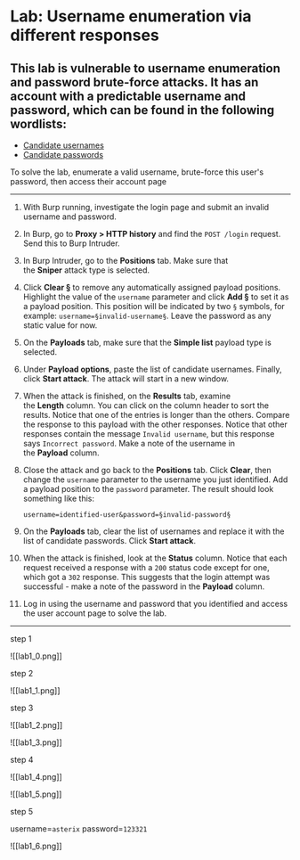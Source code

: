 # Lab: Username enumeration via different responses

## This lab is vulnerable to username enumeration and password brute-force attacks. It has an account with a predictable username and password, which can be found in the following wordlists:

- [Candidate usernames](https://portswigger.net/web-security/authentication/auth-lab-usernames)
- [Candidate passwords](https://portswigger.net/web-security/authentication/auth-lab-passwords)

To solve the lab, enumerate a valid username, brute-force this user's password, then access their account page

___


1.  With Burp running, investigate the login page and submit an invalid username and password.
2.  In Burp, go to **Proxy > HTTP history** and find the `POST /login` request. Send this to Burp Intruder.
3.  In Burp Intruder, go to the **Positions** tab. Make sure that the **Sniper** attack type is selected.
4.  Click **Clear §** to remove any automatically assigned payload positions. Highlight the value of the `username` parameter and click **Add §** to set it as a payload position. This position will be indicated by two `§` symbols, for example: `username=§invalid-username§`. Leave the password as any static value for now.
5.  On the **Payloads** tab, make sure that the **Simple list** payload type is selected.
6.  Under **Payload options**, paste the list of candidate usernames. Finally, click **Start attack**. The attack will start in a new window.
7.  When the attack is finished, on the **Results** tab, examine the **Length** column. You can click on the column header to sort the results. Notice that one of the entries is longer than the others. Compare the response to this payload with the other responses. Notice that other responses contain the message `Invalid username`, but this response says `Incorrect password`. Make a note of the username in the **Payload** column.
8.  Close the attack and go back to the **Positions** tab. Click **Clear**, then change the `username` parameter to the username you just identified. Add a payload position to the `password` parameter. The result should look something like this:
    
    `username=identified-user&password=§invalid-password§`
9.  On the **Payloads** tab, clear the list of usernames and replace it with the list of candidate passwords. Click **Start attack**.
10.  When the attack is finished, look at the **Status** column. Notice that each request received a response with a `200` status code except for one, which got a `302` response. This suggests that the login attempt was successful - make a note of the password in the **Payload** column.
11.  Log in using the username and password that you identified and access the user account page to solve the lab.
---

step 1

![[lab1_0.png]]


step 2

![[lab1_1.png]]


step 3

![[lab1_2.png]]

![[lab1_3.png]]

step 4

![[lab1_4.png]]


![[lab1_5.png]]

step 5

username=`asterix` password=`123321`

![[lab1_6.png]]